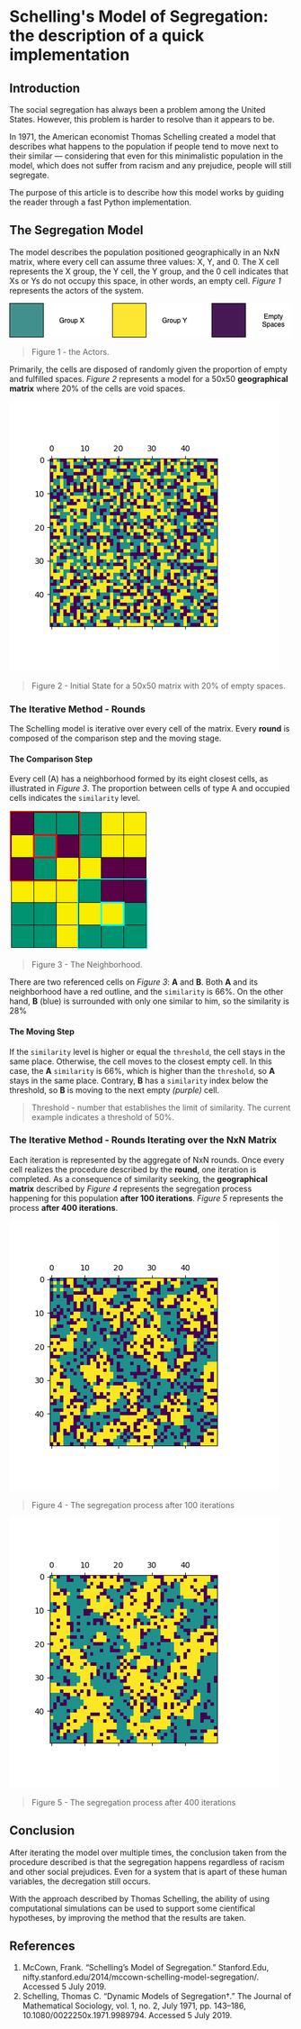 # Schelling's Model of Segregation: the description of a quick implementation

## Introduction
The social segregation has always been a problem among the United States. However, this problem is harder to resolve than it appears to be.

In 1971, the American economist Thomas Schelling created a model that describes what happens to the population if people tend to move next to their similar — considering that even for this minimalistic population in the model, which does not suffer from racism and any prejudice, people will still segregate.

The purpose of this article is to describe how this model works by guiding the reader through a fast Python implementation.

## The Segregation Model
The model describes the population positioned geographically in an NxN matrix, where every cell can assume three values: X, Y, and 0. The X cell represents the X group, the Y cell, the Y group, and the 0 cell indicates that Xs or Ys do not occupy this space, in other words, an empty cell. _Figure 1_ represents the actors of the system.

![Figure 1 - the Actors](https://github.com/victorgcramos/decentralized-governance-tcc/blob/implementation-description/simulations/schelling-model/images/tcc-governance-diagrams-schelling.png?raw=true)
> Figure 1 - the Actors.

Primarily, the cells are disposed of randomly given the proportion of empty and fulfilled spaces. _Figure 2_ represents a model for a 50x50 **geographical matrix** where 20% of the cells are void spaces.

![Figure 2 - Initial State for a 50x50 matrix with 20% of empty spaces](https://github.com/victorgcramos/decentralized-governance-tcc/blob/implementation-description/simulations/schelling-model/images/50x50-100x-08-before.png?raw=true)
> Figure 2 - Initial State for a 50x50 matrix with 20% of empty spaces.

### The Iterative Method - Rounds
The Schelling model is iterative over every cell of the matrix. Every **round** is composed of the comparison step and the moving stage.

#### The Comparison Step
Every cell (A) has a neighborhood formed by its eight closest cells, as illustrated in _Figure 3_. The proportion between cells of type A and occupied cells indicates the `similarity` level.

![Figure 3 - The Neighborhood](https://github.com/victorgcramos/decentralized-governance-tcc/blob/implementation-description/simulations/schelling-model/images/schelling-iteration-1-neighborhood-1.png?raw=true)

> Figure 3 - The Neighborhood. 


There are two referenced cells on _Figure 3_: **A** and **B**. Both **A** and its neighborhood have a red outline, and the `similarity` is 66%. On the other hand, **B** (blue) is surrounded with only one similar to him, so the similarity is 28%

#### The Moving Step
 If the `similarity` level is higher or equal the `threshold`, the cell stays in the same place. Otherwise, the cell moves to the closest empty cell. In this case, the **A** `similarity` is 66%, which is higher than the `threshold`, so **A** stays in the same place. Contrary, **B** has a `similarity` index below the threshold, so **B** is moving to the next empty _(purple)_ cell.

 > Threshold - number that establishes the limit of similarity. The current example indicates a threshold of 50%.

 ### The Iterative Method - Rounds Iterating over the NxN Matrix
 Each iteration is represented by the aggregate of NxN rounds. Once every cell realizes the procedure described by the **round**, one iteration is completed. As a consequence of similarity seeking, the **geographical matrix** described by _Figure 4_ represents the segregation process happening for this population **after 100 iterations**. _Figure 5_ represents the process **after 400 iterations**.

 ![Figure 4 - The segregation process after 100 iterations](https://github.com/victorgcramos/decentralized-governance-tcc/blob/implementation-description/simulations/schelling-model/images/50x50-100x-08-after.png?raw=true)
 > Figure 4 - The segregation process after 100 iterations

 ![Figure 5 - The segregation process after 400 iterations](https://github.com/victorgcramos/decentralized-governance-tcc/blob/implementation-description/simulations/schelling-model/images/50x50-400x-08-after-1.png?raw=true)
 > Figure 5 - The segregation process after 400 iterations

## Conclusion
After iterating the model over multiple times, the conclusion taken from the procedure described is that the segregation happens regardless of racism and other social prejudices. Even for a system that is apart of these human variables, the decregation still occurs.

With the approach described by Thomas Schelling, the ability of using computational simulations can be used to support some cientifical hypotheses, by improving the method that the results are taken.

## References
1. McCown, Frank. “Schelling’s Model of Segregation.” Stanford.Edu, nifty.stanford.edu/2014/mccown-schelling-model-segregation/. Accessed 5 July 2019.
2. Schelling, Thomas C. “Dynamic Models of Segregation†.” The Journal of Mathematical Sociology, vol. 1, no. 2, July 1971, pp. 143–186, 10.1080/0022250x.1971.9989794. Accessed 5 July 2019.